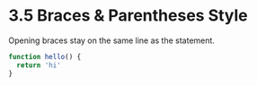 # 3.5 Braces & Parentheses Style
Opening braces stay on the same line as the statement.

```js
function hello() {
  return 'hi'
}
```

